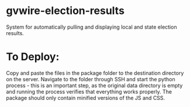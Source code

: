# gvwire-election-results
System for automatically pulling and displaying local and state election results.

# To Deploy:
Copy and paste the files in the package folder to the destination directory on the server. Navigate to the folder through SSH and start the python process - this is an important step, as the original data directory is empty and running the process verifies that everything works properly. The package should only contain minified versions of the JS and CSS.